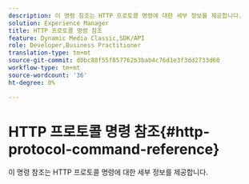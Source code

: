 ```yaml
---
description: 이 명령 참조는 HTTP 프로토콜 명령에 대한 세부 정보를 제공합니다.
solution: Experience Manager
title: HTTP 프로토콜 명령 참조
feature: Dynamic Media Classic,SDK/API
role: Developer,Business Practitioner
translation-type: tm+mt
source-git-commit: d0bc88f55f857762b3bab4c76d1e3f3dd2733d60
workflow-type: tm+mt
source-wordcount: '36'
ht-degree: 0%

---
```



# HTTP 프로토콜 명령 참조{#http-protocol-command-reference}

이 명령 참조는 HTTP 프로토콜 명령에 대한 세부 정보를 제공합니다.


